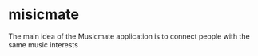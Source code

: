 # misicmate
The main idea of the Musicmate application is to connect people with the same music interests
